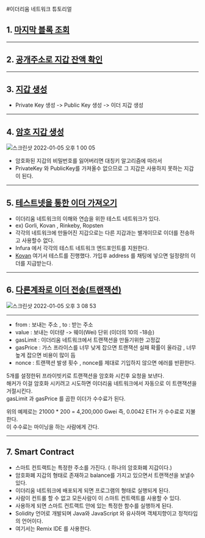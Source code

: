 #이더리움 네트워크 튜토리얼

## 1. [마지막 블록 조회](https://github.com/myungsworld/ethereum/blob/main/tutorial/1.lastest_block_number.go)

---

## 2. [공개주소로 지갑 잔액 확인](https://github.com/myungsworld/ethereum/blob/main/tutorial/2.get_ether_from_address.go)

---

## 3. [지갑 생성](https://github.com/myungsworld/ethereum/blob/main/tutorial/3.generate_wallet.go)

- Private Key 생성 -> Public Key 생성 -> 이더 지갑 생성 

---

## 4. [암호 지갑 생성]()

![스크린샷 2022-01-05 오후 1 00 05](https://user-images.githubusercontent.com/56465854/148158568-8d554bfc-54ba-4766-a513-1414ee32d8e8.png)

- 암호화된 지갑의 비밀번호를 잃어버리면 대칭키 알고리즘에 따라서
- PrivateKey 와 PublicKey를 가져올수 없으므로 그 지갑은 사용하지 못하는 지갑이 된다.

---

## 5. [테스트넷을 통한 이더 가져오기]()

- 이더리움 네트워크의 이해와 연습을 위한 테스트 네트워크가 있다.
- ex) Gorli, Kovan , Rinkeby, Ropsten 
- 각각의 네트워크에 만들어진 지갑으로는 다른 지갑과는 별개이므로 이더를 전송하고 사용할수 없다.
- Infura 에서 각각의 테스트 네트워크 엔드포인트를 지원한다.
- [Kovan](https://gitter.im/kovan-testnet/faucet) 여기서 테스트를 진행했다. 가입후 address 를 채팅에 넣으면 일정량의 이더를 지급받는다.

---

## 6. [다른계좌로 이더 전송(트랜잭션)]()

![스크린샷 2022-01-05 오후 3 08 53](https://user-images.githubusercontent.com/56465854/148168594-afaaae30-dca1-47cc-ab7e-ebcb68e747d2.png)

---

- from : 보내는 주소 , to : 받는 주소
- value : 보내는 이더량 -> 웨이(Wei) 단위 (이더의 10의 -18승)
- gasLimit : 이더리움 네트워크에서 트랜잭션을 만들기위한 고정값
- gasPrice : 가스 프라이스를 너무 낮게 잡으면 트랜잭션 실패 확률이 올라감 , 너무 높게 잡으면 비용이 많이 듬
- nonce : 트랜잭션 발생 횟수 , nonce를 제대로 기입하지 않으면 에러를 반환한다.

5개를 설정한뒤 프라이빗키로 트랜잭션을 암호화 시킨후 요청을 보낸다.   
해커가 이걸 암호화 시키려고 시도하면 이더리움 네트워크에서 자동으로 이 트랜잭션을 거절시킨다.   
gasLimit 과 gasPrice 를 곱한 이더가 수수료가 된다.

위의 예제로는 21000 * 200 = 4,200,000 Gwei 즉, 0.0042 ETH 가 수수료로 지불한다.   
이 수수료는 마이닝을 하는 사람에게 간다.

---

## 7. Smart Contract

- 스마트 컨트랙트는 특정한 주소를 가진다. ( 하나의 암호화폐 지갑이다.)
- 암호화폐 지갑의 형태로 존재하고 balance를 가지고 있으면서 트랜잭션을 보낼수 있다.
- 이더리움 네트워크에 배포되게 되면  프로그램의 형태로 실행되게 된다.
- 사람이 컨트롤 할 수 없고 모든사람이 이 스마트 컨트랙트를 사용할 수 있다.
- 사용하게 되면 스마트 컨트랙트 안에 있는 특정한 함수를 실행하게 된다.
- Solidity 언어로 개발되며 Java와 JavaScript 와 유사하며 객체지향이고 정적타입의 언어이다.
- 여기서는 Remix IDE 를 사용한다.

